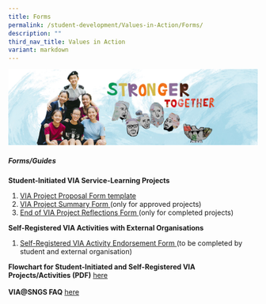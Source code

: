 ```yaml
---
title: Forms
permalink: /student-development/Values-in-Action/Forms/
description: ""
third_nav_title: Values in Action
variant: markdown
---
```

![](/images/01%20Banner%20Photos/04%20subpage%20student%20development.jpg)

##### **Forms/Guides**

<b>**Student-Initiated VIA Service-Learning Projects**</b>
1. [VIA Project Proposal Form template](https://docs.google.com/document/d/16AAq0wuoHxAyI8Y6du1bxY2WX3lwr7oLrK2zEPwAzoA/edit?tab=t.0)
2. [VIA Project Summary Form ](https://docs.google.com/forms/d/e/1FAIpQLSdSM6B-TESv46gwAg6Kq24s40Mq_AWvRGqlVC5SnOqd-rchbg/viewform) (only for approved projects)
3. [End of VIA Project Reflections Form ](https://docs.google.com/forms/d/e/1FAIpQLScw-Hfx8MOii-AepXVNGMk375YSaQSfoyv9VLmMB6njhS9c4g/viewform) (only for completed projects)


<b>**Self-Registered VIA Activities with External Organisations**</b>
1. [Self-Registered VIA Activity Endorsement Form ](https://docs.google.com/document/d/1TdtC8pEaEkjNlJD8GxKsngd-bfpX36A825SkZIDT7dU/edit?tab=t.0) (to be completed by student and external organisation)

**Flowchart for Student-Initiated and Self-Registered VIA Projects/Activities (PDF)** [here](https://drive.google.com/file/d/1kQL7SxJdI13rW8N1ahpTnSi4_cW6lpns/view?usp=sharing)<br><br>
**VIA@SNGS FAQ** [here](https://docs.google.com/document/d/1vQaHE30hNqSZdSFScdHpoQj3Ep1Z0M33GKBYxHdrILA/edit?tab=t.0)
